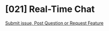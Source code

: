 # [021] Real-Time Chat

[Submit issue, Post Question or Request Feature](https://github.com/021-projects/real-time-chat/issues/new)
